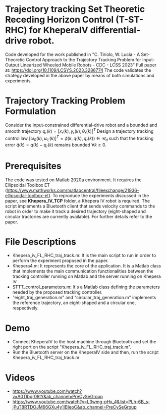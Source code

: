 # Trajectory tracking Set Theoretic Receding Horizon Control (T-ST-RHC)  for KheperaIV differential-drive robot. 
Code developed for the work published in "C. Tiriolo, W. Lucia - A Set-Theoretic Control Approach to the Trajectory Tracking Problem for Input-Output Linearized Wheeled Mobile Robots  - CDC - LCSS 2023"
Full paper at: https://doi.org/10.1109/LCSYS.2023.3286774
The code validates the strategy developed in the above paper by means of both simulations and experiments.


# Trajectory Tracking Problem Formulation 
Consider the input-constrained differential-drive robot and a bounded and smooth trajectory $q_r(k)=\left[x_r(k),y_r(k),\theta_r(k)\right]^T$
Design a trajectory tracking control law $[\omega_{R}(k),\omega_{L}(k)]^T=\phi(k,q(k),q_r(k))\in\mathcal{U}_d$ such that the tracking error $\tilde{q}(k)=q(k)-q_r(k)$ remains bounded $\forall k\geq 0$.

# Prerequisites 
The code was tested on Matlab 2020a environment. It requires the Ellipsoidal Toolbox ET  (https://www.mathworks.com/matlabcentral/fileexchange/21936-ellipsoidal-toolbox-et). 
To reproduce the experiments discussed in the paper, see **Khepera_IV_TCP** folder, a Khepera IV robot is required. The script implements a Bluetooth client that sends velocity commands to the robot in order to make it track a desired trajectory (eight-shaped and circular tractories are currently available). For further details refer to the paper.


# File Descriptions 
- Khepera_iv_FL_RHC_traj_track.m: It is the main script to run in order to perform the experiment proposed in the paper. 
- Khepera4.m: It represents the core of the application. It is a Matlab class that implements the main communication functionalities between the tracking controller running on Matlab and the server running on Khepera IV
- STTT_control_parameters.m: It's a Matlab class defining the parameters needed by the proposed tracking controller.
- "eight_traj_generation.m" and "circular_traj_generation.m" implements the reference trajectory, an eight-shaped and a circular one, respectively.

# Demo 
- Connect KheperaIV to the host machine through Bluetooth and set the right port on the script "Khepera_iv_FL_RHC_traj_track.m".
- Run the Bluetooth server on the KheperaIV side and then, run the script Khepera_iv_FL_RHC_traj_track.m

# Videos
- https://www.youtube.com/watch?v=A0Tlbgr08tY&ab_channel=PreCySeGroup
- https://www.youtube.com/watch?v=L3wmg-pHx_4&list=PLh-6B_s-jPuT8RTDOJM96GXu4y1IBIeoC&ab_channel=PreCySeGroup
